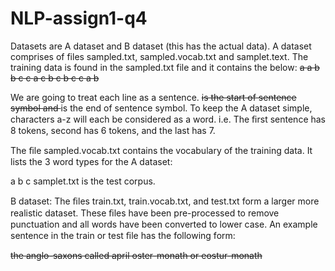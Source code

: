 # NLP-assign1-q4
Datasets are A dataset and B dataset (this has the actual data). A dataset comprises of files sampled.txt, sampled.vocab.txt and samplet.text. The training data is found in the sampled.txt file and it contains the below:
<s> a a b b c c </s> <s> a c b c </s> <s> b c c a b </s>

We are going to treat each line as a sentence. <s> is the start of sentence symbol and </s> is the end of sentence symbol. To keep the A dataset simple, characters a-z will each be considered as a word. i.e. The ﬁrst sentence has 8 tokens, second has 6 tokens, and the last has 7.

The ﬁle sampled.vocab.txt contains the vocabulary of the training data. It lists the 3 word types for the A dataset:

a 
b 
c
samplet.txt is the test corpus.

B dataset: The ﬁles train.txt, train.vocab.txt, and test.txt form a larger more realistic dataset. These ﬁles have been pre-processed to remove punctuation and all words have been converted to lower case. An example sentence in the train or test ﬁle has the following form:

<s> the anglo-saxons called april oster-monath or eostur-monath </s>
